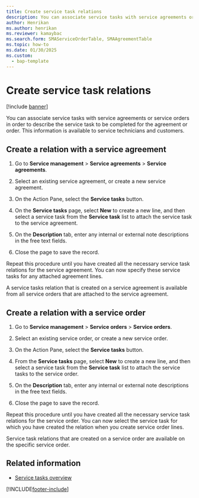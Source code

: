 ```yaml
---
title: Create service task relations   
description: You can associate service tasks with service agreements or service orders in order to describe the service task to be completed for the agreement or order.
author: Henrikan
ms.author: henrikan
ms.reviewer: kamaybac
ms.search.form: SMAServiceOrderTable, SMAAgreementTable
ms.topic: how-to
ms.date: 01/30/2025
ms.custom: 
  - bap-template
---
```


# Create service task relations

[!include [banner](../includes/banner.md)]

You can associate service tasks with service agreements or service orders in order to describe the service task to be completed for the agreement or order. This information is available to service technicians and customers.

## Create a relation with a service agreement

1. Go to **Service management** \> **Service agreements** \> **Service agreements**.

2. Select an existing service agreement, or create a new service agreement.

3. On the Action Pane, select the **Service tasks** button.

4. On the **Service tasks** page, select **New** to create a new line, and then select a service task from the **Service task** list to attach the service task to the service agreement.

5. On the **Description** tab, enter any internal or external note descriptions in the free text fields.

6. Close the page to save the record.

Repeat this procedure until you have created all the necessary service task relations for the service agreement. You can now specify these service tasks for any attached agreement lines.

A service tasks relation that is created on a service agreement is available from all service orders that are attached to the service agreement.

## Create a relation with a service order

1. Go to **Service management** \> **Service orders** \> **Service orders**.

2. Select an existing service order, or create a new service order.

3. On the Action Pane, select the **Service tasks** button.

4. From the **Service tasks** page, select **New** to create a new line, and then select a service task from the **Service task** list to attach the service tasks to the service order.

5. On the **Description** tab, enter any internal or external note descriptions in the free text fields.

6. Close the page to save the record.

Repeat this procedure until you have created all the necessary service task relations for the service order. You can now select the service task for which you have created the relation when you create service order lines.

Service task relations that are created on a service order are available on the specific service order.

## Related information

- [Service tasks overview](service-tasks.md)

[!INCLUDE[footer-include](../../includes/footer-banner.md)]
